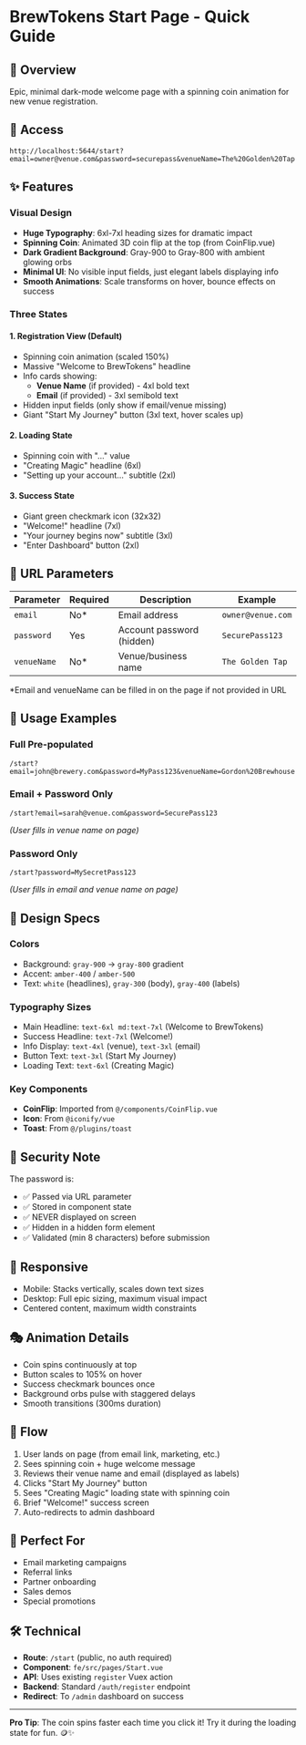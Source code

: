 # BrewTokens Start Page - Quick Guide

## 🎯 Overview
Epic, minimal dark-mode welcome page with a spinning coin animation for new venue registration.

## 🚀 Access
```
http://localhost:5644/start?email=owner@venue.com&password=securepass&venueName=The%20Golden%20Tap
```

## ✨ Features

### Visual Design
- **Huge Typography**: 6xl-7xl heading sizes for dramatic impact
- **Spinning Coin**: Animated 3D coin flip at the top (from CoinFlip.vue)
- **Dark Gradient Background**: Gray-900 to Gray-800 with ambient glowing orbs
- **Minimal UI**: No visible input fields, just elegant labels displaying info
- **Smooth Animations**: Scale transforms on hover, bounce effects on success

### Three States

#### 1. Registration View (Default)
- Spinning coin animation (scaled 150%)
- Massive "Welcome to BrewTokens" headline
- Info cards showing:
  - **Venue Name** (if provided) - 4xl bold text
  - **Email** (if provided) - 3xl semibold text
- Hidden input fields (only show if email/venue missing)
- Giant "Start My Journey" button (3xl text, hover scales up)

#### 2. Loading State
- Spinning coin with "..." value
- "Creating Magic" headline (6xl)
- "Setting up your account..." subtitle (2xl)

#### 3. Success State
- Giant green checkmark icon (32x32)
- "Welcome!" headline (7xl)
- "Your journey begins now" subtitle (3xl)
- "Enter Dashboard" button (2xl)

## 🔧 URL Parameters

| Parameter | Required | Description | Example |
|-----------|----------|-------------|---------|
| `email` | No* | Email address | `owner@venue.com` |
| `password` | Yes | Account password (hidden) | `SecurePass123` |
| `venueName` | No* | Venue/business name | `The Golden Tap` |

*Email and venueName can be filled in on the page if not provided in URL

## 📝 Usage Examples

### Full Pre-populated
```
/start?email=john@brewery.com&password=MyPass123&venueName=Gordon%20Brewhouse
```

### Email + Password Only
```
/start?email=sarah@venue.com&password=SecurePass123
```
*(User fills in venue name on page)*

### Password Only
```
/start?password=MySecretPass123
```
*(User fills in email and venue name on page)*

## 🎨 Design Specs

### Colors
- Background: `gray-900` → `gray-800` gradient
- Accent: `amber-400` / `amber-500`
- Text: `white` (headlines), `gray-300` (body), `gray-400` (labels)

### Typography Sizes
- Main Headline: `text-6xl md:text-7xl` (Welcome to BrewTokens)
- Success Headline: `text-7xl` (Welcome!)
- Info Display: `text-4xl` (venue), `text-3xl` (email)
- Button Text: `text-3xl` (Start My Journey)
- Loading Text: `text-6xl` (Creating Magic)

### Key Components
- **CoinFlip**: Imported from `@/components/CoinFlip.vue`
- **Icon**: From `@iconify/vue`
- **Toast**: From `@/plugins/toast`

## 🔐 Security Note
The password is:
- ✅ Passed via URL parameter
- ✅ Stored in component state
- ✅ NEVER displayed on screen
- ✅ Hidden in a hidden form element
- ✅ Validated (min 8 characters) before submission

## 📱 Responsive
- Mobile: Stacks vertically, scales down text sizes
- Desktop: Full epic sizing, maximum visual impact
- Centered content, maximum width constraints

## 🎭 Animation Details
- Coin spins continuously at top
- Button scales to 105% on hover
- Success checkmark bounces once
- Background orbs pulse with staggered delays
- Smooth transitions (300ms duration)

## 🔄 Flow
1. User lands on page (from email link, marketing, etc.)
2. Sees spinning coin + huge welcome message
3. Reviews their venue name and email (displayed as labels)
4. Clicks "Start My Journey" button
5. Sees "Creating Magic" loading state with spinning coin
6. Brief "Welcome!" success screen
7. Auto-redirects to admin dashboard

## 🎯 Perfect For
- Email marketing campaigns
- Referral links
- Partner onboarding
- Sales demos
- Special promotions

## 🛠️ Technical
- **Route**: `/start` (public, no auth required)
- **Component**: `fe/src/pages/Start.vue`
- **API**: Uses existing `register` Vuex action
- **Backend**: Standard `/auth/register` endpoint
- **Redirect**: To `/admin` dashboard on success

---

**Pro Tip**: The coin spins faster each time you click it! Try it during the loading state for fun. 🪙✨

